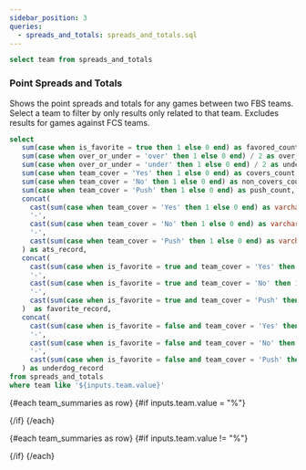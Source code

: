 ```yaml
---
sidebar_position: 3
queries:
  - spreads_and_totals: spreads_and_totals.sql
---
```


```sql teams
select team from spreads_and_totals
```

### Point Spreads and Totals 

Shows the point spreads and totals for any games between two FBS teams. Select a team to filter by only results only related to that team. Excludes results for games against FCS teams. 

<Dropdown data={teams} name=team value=team title="Select a team">
<DropdownOption value=% valueLabel="All Teams"/>
</Dropdown>

```sql team_summaries
select 
   sum(case when is_favorite = true then 1 else 0 end) as favored_count,
   sum(case when over_or_under = 'over' then 1 else 0 end) / 2 as over_count,
   sum(case when over_or_under = 'under' then 1 else 0 end) / 2 as under_count,
   sum(case when team_cover = 'Yes' then 1 else 0 end) as covers_count,
   sum(case when team_cover = 'No' then 1 else 0 end) as non_covers_count,
   sum(case when team_cover = 'Push' then 1 else 0 end) as push_count,
   concat(
     cast(sum(case when team_cover = 'Yes' then 1 else 0 end) as varchar),
     '-',
     cast(sum(case when team_cover = 'No' then 1 else 0 end) as varchar),
     '-',
     cast(sum(case when team_cover = 'Push' then 1 else 0 end) as varchar)
   ) as ats_record,
   concat(
     cast(sum(case when is_favorite = true and team_cover = 'Yes' then 1 else 0 end) as varchar),
     '-',
     cast(sum(case when is_favorite = true and team_cover = 'No' then 1 else 0 end) as varchar),
     '-',
     cast(sum(case when is_favorite = true and team_cover = 'Push' then 1 else 0 end) as varchar)
   )  as favorite_record,
   concat(
     cast(sum(case when is_favorite = false and team_cover = 'Yes' then 1 else 0 end) as varchar),
     '-',
     cast(sum(case when is_favorite = false and team_cover = 'No' then 1 else 0 end) as varchar),
     '-',
     cast(sum(case when is_favorite = false and team_cover = 'Push' then 1 else 0 end) as varchar)
   ) as underdog_record
from spreads_and_totals
where team like '${inputs.team.value}'
```

{#each team_summaries as row}
{#if inputs.team.value = "%"}

<BigValue
  data={row}
  value=favorite_record
  title="Favorites ATS"
  fmt='#'
/>

<BigValue
  data={row}
  value=underdog_record
  title="Underdogs ATS"
  fmt='#'
/>

<BigValue
  data={row}
  value=over_count
  title="Overs"
  fmt='#'
/>

<BigValue
  data={row}
  value=under_count
  title="Unders"
  fmt='#'
/>
{/if}
{/each}

{#each team_summaries as row}
{#if inputs.team.value != "%"}

<BigValue
  data={row}
  value=ats_record
  title="ATS"
  fmt='#'
/>

<BigValue
  data={row}
  value=favored_count
  title="Favored"
  fmt='#'
/>

<BigValue
  data={row}
  value=over_count
  title="Overs"
  fmt='#'
/>

<BigValue
  data={row}
  value=under_count
  title="Unders"
  fmt='0'
/>

{/if}
{/each}

<DataTable data={spreads_and_totals} rows=all rowNumbers=true>
  <Column id=week title="Week"/>
  <Column id=team title="Team"/>
  <Column id=opp title="Opponent"/>
  <Column id=score_sentence title="Result"/>
  <Column id=formatted_point_spread fmt=# downIsGood=true title="Spread"/>
  <Column id=formatted_team_cover title="Cover"/>
  <Column id=total title="Total"/>
  <Column id=formatted_over_or_under title="Over or Under"/>
</DataTable>
